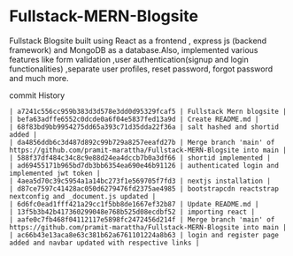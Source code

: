 # Fullstack-MERN-Blogsite
Fullstack Blogsite built using React as a frontend , express js (backend framework) and MongoDB as a database.Also, implemented various features like form validation ,user authentication(signup and login functionalities) ,separate user profiles, reset password, forgot password and much more. 

commit History 
```
| a7241c556cc959b383d3d578e3dd0d95329fcaf5 | Fullstack Mern blogsite |
| befa63adffe6552c0dcde0a6f04e5837fed13a9d | Create README.md |
| 68f83bd9bb9954275dd65a393c71d35dda22f36a | salt hashed and shortid added |
| da4856ddb6c3d487d892c99b729a8257eeafd27b | Merge branch 'main' of https://github.com/pramit-marattha/Fullstack-MERN-Blogsite into main |
| 588f37df484c34c8c9e88d24ea4dccb7b0a3df66 | shortid implemented |
| ad69455171b965bd7db3bb6354ea690e46b91126 | authenticated login and implemented jwt token |
| 4aea5d70c39c5954a1a14bc273f1e569705f7fd3 | nextjs installation |
| d87ce7597c41428ac050d6279476fd2375ae4985 | bootstrapcdn reactstrap nextconfig and _document.js updated |
| 6d6fc0ead1fff421a29cc1f5bb8de1667ef32b87 | Update README.md |
| 13f5b3b42b417360299048e768b525d08ecdbf52 | importing react |
| aafe0c7fb468f04112117e5898fc2472456d214f | Merge branch 'main' of https://github.com/pramit-marattha/Fullstack-MERN-Blogsite into main |
| ac66b43e13aca8e63c381b62a6761101224a8b63 | login and register page added and navbar updated with respective links |
```

